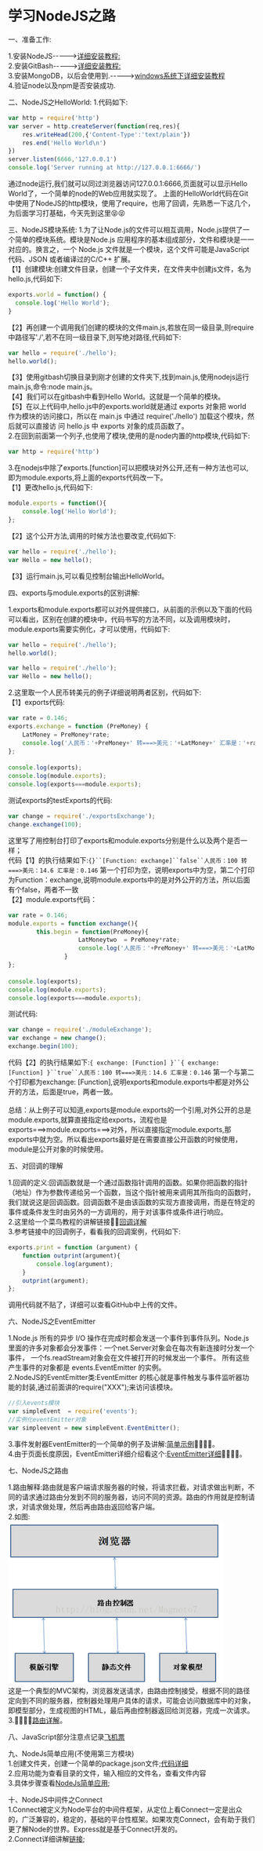 学习NodeJS之路
=========
一、准备工作:

1.安装NodeJS----->[详细安装教程:](http://www.runoob.com/nodejs/nodejs-install-setup.html)<br>
2.安装GitBash----->[详细安装教程:](http://jingyan.baidu.com/article/90895e0fb3495f64ed6b0b50.html)<br>
3.安装MongoDB，以后会使用到.----->[windows系统下详细安装教程](http://www.runoob.com/mongodb/mongodb-window-install.html)<br>
4.验证node以及npm是否安装成功.<br>

二、NodeJS之HelloWorld:
1.代码如下:
```javascript
var http = require('http')
var server = http.createServer(function(req,res){
	res.writeHead(200,{'Content-Type':'text/plain'})
	res.end('Hello World\n')
})
server.listen(6666,'127.0.0.1')
console.log('Server running at http://127.0.0.1:6666/')
```
通过node运行,我们就可以同过浏览器访问127.0.0.1:6666,页面就可以显示Hello World了，一个简单的node的Web应用就实现了。
上面的HelloWorld代码在Git中使用了NodeJS的http模块，使用了require，也用了回调，先熟悉一下这几个，为后面学习打基础，今天先到这里:stuck_out_tongue_closed_eyes::stuck_out_tongue_closed_eyes:

三、NodeJS模块系统:
1.为了让Node.js的文件可以相互调用，Node.js提供了一个简单的模块系统。模块是Node.js 应用程序的基本组成部分，文件和模块是一一对应的。换言之，一个 Node.js 文件就是一个模块，这个文件可能是JavaScript 代码、JSON 或者编译过的C/C++ 扩展。<br>
【1】创建模块:创建文件目录，创建一个子文件夹，在文件夹中创建js文件，名为hello.js,代码如下:
```javascript
exports.world = function() {
  console.log('Hello World');
}
```
【2】再创建一个调用我们创建的模块的文件main.js,若放在同一级目录,则require中路径写'./',若不在同一级目录下,则写绝对路径,代码如下:<br>
```javascript
var hello = require('./hello');
hello.world();
```
【3】使用gitbash切换目录到刚才创建的文件夹下,找到main.js,使用nodejs运行main.js,命令:node main.js。<br>
【4】我们可以在gitbash中看到Hello World。这就是一个简单的模块。<br>
【5】在以上代码中,hello.js中的exports.world就是通过 exports 对象把 world 作为模块的访问接口，所以在 main.js 中通过 require('./hello') 加载这个模块，然后就可以直接访 问 hello.js 中 exports 对象的成员函数了。<br>
2.在回到前面第一个列子,也使用了模块,使用的是node内置的http模块,代码如下:
```javascript
var http = require('http')
```
3.在nodejs中除了exports.[function]可以把模块对外公开,还有一种方法也可以,即为module.exports,将上面的exports代码改一下。<br>
【1】更改hello.js,代码如下:
```javascript
module.exports = function(){
	console.log('Hello World');
};
```
【2】这个公开方法,调用的时候方法也要改变,代码如下:
```javascript
var hello = require('./hello');
var Hello = new hello();
```
【3】运行main.js,可以看见控制台输出HelloWorld。

四、exports与module.exports的区别讲解:

1.exports和module.exports都可以对外提供接口，从前面的示例以及下面的代码可以看出，区别在创建的模块中，代码书写的方法不同，以及调用模块时，module.exports需要实例化，才可以使用，代码如下:
```javascript
var hello = require('./hello');
hello.world();
```
```javascript
var hello = require('./hello');
var Hello = new hello();
```
2.这里取一个人民币转美元的例子详细说明两者区别，代码如下:<br>
【1】exports代码:
```javascript
var rate = 0.146;
exports.exchange = function (PreMoney) {
	LatMoney = PreMoney*rate;
	console.log('人民币：'+PreMoney+' 转===>美元：'+LatMoney+' 汇率是：'+rate);
};

console.log(exports);
console.log(module.exports);
console.log(exports===module.exports);
```
测试exports的testExports的代码:
```javascript
var change = require('./exportsExchange');
change.exchange(100);
```
这里写了用控制台打印了exports和module.exports分别是什么以及两个是否一样；<br>
代码【1】的执行结果如下:`{}``[Function: exchange]``false``人民币：100 转===>美元：14.6 汇率是：0.146`
第一个打印为空，说明exports中为空，第二个打印为Function：exchange,说明module.exports中的是对外公开的方法，所以后面有个false，两者不一致<br>
【2】module.exports代码：
```javascript
var rate = 0.146;
module.exports = function exchange(){
		this.begin = function(PreMoney){
					LatMoneytwo  = PreMoney*rate;
					console.log('人民币：'+PreMoney+' 转===>美元：'+LatMoneytwo+' 汇率是：'+rate);
				}
};

console.log(exports);
console.log(module.exports);
console.log(exports===module.exports);
```
测试代码:
```javascript
var change = require('./moduleExchange');
var exchange = new change();
exchange.begin(100);
```
代码【2】的执行结果如下:`{ exchange: [Function] }``{ exchange: [Function] }``true``人民币：100 转===>美元：14.6 汇率是：0.146`
第一个与第二个打印都为exchange: [Function],说明exports和module.exports中都是对外公开的方法，后面是true，两者一致。<br><br>
总结：从上例子可以知道,exports是module.exports的一个引用,对外公开的总是module.exports,就算直接指定给exports，流程也是exports===>module.exports===>对外，所以直接指定module.exports,那exports中就为空。所以看出exports最好是在需要直接公开函数的时候使用，module是公开对象的时候使用。

五、对回调的理解

1.回调的定义:回调函数就是一个通过函数指针调用的函数。如果你把函数的指针（地址）作为参数传递给另一个函数，当这个指针被用来调用其所指向的函数时，我们就说这是回调函数。回调函数不是由该函数的实现方直接调用，而是在特定的事件或条件发生时由另外的一方调用的，用于对该事件或条件进行响应。<br>
2.这里给一个菜鸟教程的讲解链接:rocket::rocket:[回调详解](http://www.runoob.com/nodejs/nodejs-callback.html)<br>
3.参考链接中的回调例子，看看我的回调案例，代码如下:
```javascript
exports.print = function (argument) {
	function outprint(argument){
		console.log(argument);
	}
	outprint(argument);
};
```
调用代码就不贴了，详细可以查看GitHub中上传的文件。

六、NodeJS之EventEmitter

1.Node.js 所有的异步 I/O 操作在完成时都会发送一个事件到事件队列。Node.js里面的许多对象都会分发事件：一个net.Server对象会在每次有新连接时分发一个事件， 一个fs.readStream对象会在文件被打开的时候发出一个事件。 所有这些产生事件的对象都是 events.EventEmitter 的实例。<br>
2.NodeJS的EventEmitter类:EventEmitter 的核心就是事件触发与事件监听器功能的封装,通过前面讲的require("XXX");来访问该模块。<br>
```javascript
//引入events模块
var simpleEvent  = require('events');
//实例化eventEmitter对象
var simpleevent = new simpleEvent.EventEmitter();
```
3.事件发射器EventEmitter的一个简单的例子及讲解:[简单示例](https://github.com/BIGBANGTAEYANG/NodeJS_Study/blob/master/Book/EventEmitter/code/simpleEvent.js):rocket::rocket::rocket::rocket:。<br>
4.由于页面长度原因，EventEmitter详细介绍看这个:[EventEmitter详细](https://github.com/BIGBANGTAEYANG/NodeJS_Study/blob/master/Book/EventEmitter/EventEmitter.md):rocket::rocket::rocket::rocket:。<br>

七、NodeJS之路由

1.路由解释:路由就是客户端请求服务器的时候，将请求拦截，对请求做出判断，不同的请求通过路由分发到不同的服务器，访问不同的资源。路由的作用就是控制请求，对请求做处理，然后再由路由返回给客户端。<br>
2.如图:<br>
![Router](https://github.com/BIGBANGTAEYANG/NodeJS_Study/blob/master/Book/Router/router.png)<br>
这是一个典型的MVC架构，浏览器发送请求，由路由控制接受，根据不同的路径定向到不同的服务器，控制器处理用户具体的请求，可能会访问数据库中的对象，即模型部分，生成视图的HTML，最后再由控制器返回给浏览器，完成一次请求。<br>
3.:rocket::rocket::rocket::rocket:[路由详解](https://github.com/BIGBANGTAEYANG/NodeJS_Study/blob/master/Book/Router/Router.md)。

八、JavaScript部分注意点记录[飞机票](https://github.com/BIGBANGTAEYANG/NodeJS_Study/blob/master/Book/JavaScript%E6%A6%82%E8%BF%B0/JavaScript.md)

九、NodeJs简单应用(不使用第三方模块)<br>
1.创建文件夹，创建一个简单的package.json文件;[代码详细](https://github.com/BIGBANGTAEYANG/NodeJS_Study/blob/master/Book/FileExplorer/package.json)<br>
2.应用功能为查看目录的文件，输入相应的文件名，查看文件内容<br>
3.具体步骤查看[NodeJs简单应用](https://github.com/BIGBANGTAEYANG/NodeJS_Study/edit/master/Book/FileExplorer/FileExplorer.md);

十、NodeJS中间件之Connect<br>
1.Connect被定义为Node平台的中间件框架，从定位上看Connect一定是出众的，广泛兼容的，稳定的，基础的平台性框架。如果攻克Connect，会有助于我们更了解Node的世界。Express就是基于Connect开发的。<br>
2.Connect详细讲解[链接](https://github.com/BIGBANGTAEYANG/NodeJS_Study/tree/master/Book/Connect%E8%AF%A6%E7%BB%86);


